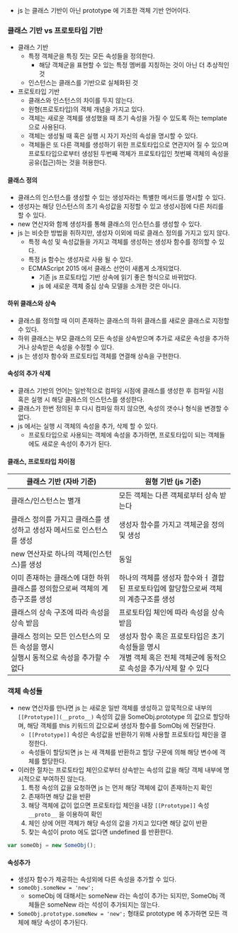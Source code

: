 * js 는 클래스 기반이 아닌 prototype 에 기초한 객체 기반 언어이다.

### 클래스 기반 vs 프로토타입 기반

* 클래스 기반
  * 특정 객체군을 특징 짓는 모든 속성들을 정의한다.
    * 해당 객체군을 표현할 수 있는 특정 멤버를 지칭하는 것이 아닌 더 추상적인 것
  * 인스턴스는 클래스를 기반으로 실체화된 것
* 프로토타입 기반
  * 클래스와 인스턴스의 차이를 두지 않는다.
  * 원형(프로토타입)의 객체 개념을 가지고 있다.
  * 객체는 새로운 객체를 생성했을 때 초기 속성을 가질 수 있도록 하는 template 으로 사용된다.
  * 객체는 생성될 때 혹은 실행 시 자기 자신의 속성을 명시할 수 있다.
  * 객체들은 또 다른 객체를 생성하기 위한 프로토타입으로 연관지어 질 수 있으며 프로토타입으로부터 생성된 두번째 객체가 프로토타입인 첫번째 객체의 속성을 공유(접근)하는 것을 허용한다.

#### 클래스 정의

* 클래스의 인스턴스를 생성할 수 있는 생성자라는 특별한 메서드를 명시할 수 있다.
* 생성자는 해당 인스턴스의 초기 속성값을 지정할 수 있고 생성시점에 다른 처리를 할 수 있다.
* new 연산자와 함께 생성자를 통해 클래스의 인스턴스를 생성할 수 있다.
* js 는 비슷한 방법을 취하지만, 생성자 이외에 따로 클래스 정의를 가지고 있지 않다.
  * 특정 속성 및 속성값들을 가지고 객체를 생성하는 생성자 함수를 정의할 수 있다.
  * 특정 js 함수는 생성자로 사용 될 수 있다.
  * ECMAScript 2015 에서 클래스 선언이 새롭게 소개되었다.
    * 기존 js 프로토타입 기반 상속에 읽기 좋은 형식으로 바뀌었다.
    * js 에 새로운 객체 중심 상속 모델을 소개한 것은 아니다.

#### 하위 클래스와 상속

* 클래스를 정의할 때 이미 존재하는 클래스의 하위 클래스를 새로운 클래스로 지정할 수 있다.
* 하위 클래스는 부모 클래스의 모든 속성을 상속받으며 추가로 새로운 속성을 추가하거나 상속받은 속성을 수정할 수 있다.
* js 는 생성자 함수와 프로토타입 객체를 연결해 상속을 구현한다.

#### 속성의 추가 삭제

* 클래스 기반의 언어는 일반적으로 컴파일 시점에 클래스를 생성한 후 컴파일 시점 혹은 실행 시 해당 클래스의 인스턴스를 생성한다.
* 클래스가 한번 정의된 후 다시 컴파일 하지 않으면, 속성의 갯수나 형식을 변경할 수 없다.
* js 에서는 실행 시 객체의 속성을 추가, 삭제 할 수 있다.
  * 프로토타입으로 사용되는 객체에 속성을 추가하면, 프로토타입이 되는 객체들에도 새로운 속성이 추가가 된다.

#### 클래스, 프로토타입 차이점

| 클래스 기반 (자바 기준) | 원형 기반 (js 기준) |
| ---- | ---- |
| 클래스/인스턴스는 별개 | 모든 객체는 다른 객체로부터 상속 받는다 |
| 클래스 정의를 가지고 클래스를 생성하고 생성자 메서드로 인스턴스를 생성 | 생성자 함수를 가지고 객체군을 정의 및 생성 |
| new 연산자로 하나의 객체(인스턴스)를 생성 | 동일 |
| 이미 존재하는 클래스에 대한 하위 클래스를 정의함으로써 객체의 계층구조를 생성 | 하나의 객체를 생성자 함수와ㅓ 결합된 프로토타입에 할당함으로써 객체의 계층구조를 생성 |
| 클래스의 상속 구조에 따라 속성을 상속 받음 | 프로토타입 체인에 따라 속성을 상속 받음 |
| 클래스 정의는 모든 인스턴스의 모든 속성을 명시 <br/> 실행시 동적으로 속성을 추가할 수 없다 | 생성자 함수 혹은 프로토타입은 초기 속성들을 명시 <br/> 개별 객체 혹은 전체 객체군에 동적으로 속성을 추가/삭제 할 수 있다 |

### 객체 속성들

* new 연산자를 만나면 js 는 새로운 일반 객체를 생성하고 암묵적으로 내부의 `[[Prototype]](__proto__)` 속성의 값을 SomeObj.prototype 의 값으로 할당하며, 해당 객체를 this 키워드의 값으로써 생성자 함수를 SomObj 에 전달한다.
  * `[[Prototype]]` 속성은 속성값을 반환하기 위해 사용할 프로토타입 체인을 결정한다.
  * 속성들이 할당되면 js 는 새 객체를 반환하고 할당 구문에 의해 해당 변수에 객체를 할당한다.
* 이러한 절차는 프로토타입 체인으로부터 상속받는 속성의 값을 해당 객체 내부에 명시적으로 부여하진 않는다.
  1. 특정 속성의 값을 요청하면 js 는 먼저 해당 객체에 값이 존재하는지 확인
  2. 존재하면 해당 값을 반환
  3. 해당 객체에 값이 없으면 프로토타입 체인을 내장 `[[Prototype]]` 속성 `__proto__` 을 이용하여 확인
  4. 체인 상에 어떤 객체가 해당 속성의 값을 가지고 있다면 해당 값이 반환
  5. 찾는 속성이 proto 에도 없다면 undefined 를 반환한다.

```js
var someObj = new SomeObj();
```

#### 속성추가

* 생성자 함수가 제공하는 속성외에 다른 속성을 추가할 수 있다.
* `someObj.someNew = 'new';`
  * someObj 에 대해서는 someNew 라는 속성이 추가는 되지만, SomeObj 객체들은 someNew 라는 석성이 추가되지는 않는다.
* `SomeObj.prototype.someNew = 'new';` 형태로 prototype 에 추가하면 모든 객체에 해당 속성이 추가된다.
